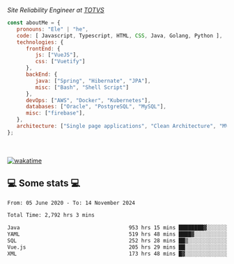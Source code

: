 <p><em>Site Reliability Engineer at <a href="https://www.totvs.com/">TOTVS</a></br>
</em></p>


```javascript
const aboutMe = {
   pronouns: "Ele" | "he",
   code: [ Javascript, Typescript, HTML, CSS, Java, Golang, Python ],
   technologies: {
      frontEnd: {
         js: ["VueJS"],
         css: ["Vuetify"]
      },
      backEnd: {
         java: ["Spring", "Hibernate", "JPA"],
         misc: ["Bash", "Shell Script"]
      },
      devOps: ["AWS", "Docker", "Kubernetes"],
      databases: ["Oracle", "PostgreSQL", "MySQL"],
      misc: ["firebase"],
   },
   architecture: ["Single page applications", "Clean Architecture", "MVC", "Microservices"],
};
```
</br></br>
[![wakatime](https://wakatime.com/badge/user/a3a8ed06-d304-4d6b-bc86-4adc418cdea7.svg)](https://wakatime.com/@a3a8ed06-d304-4d6b-bc86-4adc418cdea7)
<h2>💻 Some stats 💻</h2>

<!--START_SECTION:waka-->

```txt
From: 05 June 2020 - To: 14 November 2024

Total Time: 2,792 hrs 3 mins

Java                                   953 hrs 15 mins ████████▓░░░░░░░░░░░░░░░░   34.14 %
YAML                                   519 hrs 48 mins ████▓░░░░░░░░░░░░░░░░░░░░   18.62 %
SQL                                    252 hrs 28 mins ██▒░░░░░░░░░░░░░░░░░░░░░░   09.04 %
Vue.js                                 205 hrs 29 mins ██░░░░░░░░░░░░░░░░░░░░░░░   07.36 %
XML                                    173 hrs 48 mins █▓░░░░░░░░░░░░░░░░░░░░░░░   06.22 %
```

<!--END_SECTION:waka-->
